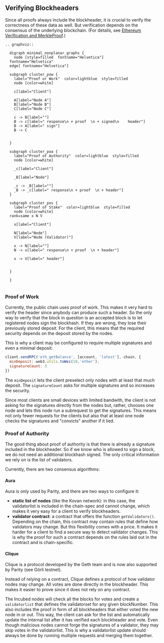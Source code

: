 ## Verifying Blockheaders

Since all proofs always include the blockheader, it is crucial to verify the correctness of these data as well. But verification depends on the consensus of the underlying blockchain. (For details, see [Ethereum Verification and MerkleProof](./Ethereum-Verification-and-MerkleProof).)

```eval_rst
.. graphviz::

  digraph minimal_nonplanar_graphs {
    node [style=filled  fontname="Helvetica"]
  fontname="Helvetica"
  edge[ fontname="Helvetica"]

  subgraph cluster_pow {
    label="Proof or Work"  color=lightblue  style=filled
    node [color=white]

    c[label="Client"]

    A[label="Node A"]
    B[label="Node B"]
    C[label="Node C"]

    c -> B[label=""]
    B -> c[label=" response\n + proof  \n + signed\n    header"]
    B -> A[label=" sign"]
    B -> C

  
  }

  subgraph cluster_poa {
    label="Proof of Authority"  color=lightblue  style=filled
    node [color=white]

    _c[label="Client"]

    _B[label="Node"]

    _c -> _B[label=""]
    _B -> _c[label=" response\n + proof  \n + header"]
  }

  subgraph cluster_pos {
    label="Proof of Stake"  color=lightblue  style=filled
    node [color=white]
  rank=same x N V
      
    x[label="Client"]

    N[label="Node"]
    V[label="Node (Validator)"]

    x -> N[label=""]
    N -> x[label=" response\n + proof  \n + header"]

    x -> V[label=" header"]

  
  }

  }


```

### Proof of Work

Currently, the public chain uses proof of work. This makes it very hard to verify the header since anybody can produce such a header. So the only way to verify that the block in question is an accepted block is to let registered nodes sign the blockhash. If they are wrong, they lose their previously stored deposit. For the client, this means that the required security depends on the deposit stored by the nodes.

This is why a client may be configured to require multiple signatures and even a minimal deposit:

```js
client.sendRPC('eth_getBalance', [account, 'latest'], chain, {
  minDeposit: web3.utils.toWei(10,'ether'),
  signatureCount: 3
})
```

The `minDeposit` lets the client preselect only nodes with at least that much deposit.
The `signatureCount` asks for multiple signatures and so increases the security.

Since most clients are small devices with limited bandwith, the client is not asking for the signatures directly from the nodes but, rather, chooses one node and lets this node run a subrequest to get the signatures. This means not only fewer requests for the clients but also that at least one node checks the signatures and "convicts" another if it lied.

### Proof of Authority

The good thing about proof of authority is that there is already a signature included in the blockheader. So if we know who is allowed to sign a block, we do not need an additional blockhash signed. The only critical information we rely on is the list of validators.

Currently, there are two consensus algorithms:

#### Aura

Aura is only used by Parity, and there are two ways to configure it:

- **static list of nodes** (like the Kovan network): in this case, the validatorlist is included in the chain-spec and cannot change, which makes it very easy for a client to verify blockheaders.
- **validator contract**: a contract that offers the function `getValidators()`. Depending on the chain, this contract may contain rules that define how validators may change. But this flexibility comes with a price. It makes it harder for a client to find a secure way to detect validator changes. This is why the proof for such a contract depends on the rules laid out in the contract and is chain-specific. 

#### Clique

Clique is a protocol developed by the Geth team and is now also supported by Parity (see Görli testnet).

Instead of relying on a contract, Clique defines a protocol of how validator nodes may change. All votes are done directly in the blockheader. This makes it easier to prove since it does not rely on any contract. 

The Incubed nodes will check all the blocks for votes and create a `validatorlist` that defines the validatorset for any given blockNumber. This also includes the proof in form of all blockheaders that either voted the new node in or out. This way, the client can ask for the list and automatically update the internal list after it has verified each blockheader and vote. Even though malicious nodes cannot forge the signatures of a validator, they may skip votes in the validatorlist. This is why a validatorlist update should always be done by running multiple requests and merging them together.
